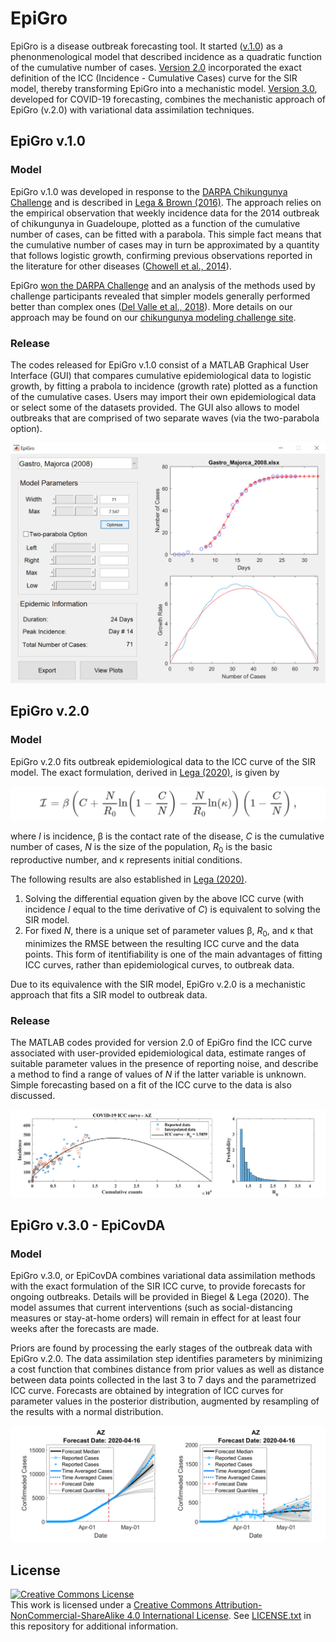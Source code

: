 # EpiGro

EpiGro is a disease outbreak forecasting tool. It started ([v.1.0](#epigro-v10)) as a phenonmenological model that described incidence as a quadratic function of the cumulative number of cases. [Version 2.0](#epigro-v20) incorporated the exact definition of the ICC (Incidence - Cumulative Cases) curve for the SIR model, thereby transforming EpiGro into a mechanistic model. [Version 3.0](#epigro-v30---epicovda), developed for COVID-19 forecasting, combines the mechanistic approach of EpiGro (v.2.0) with variational data assimilation techniques.

## EpiGro v.1.0
### Model
EpiGro v.1.0 was developed in response to the [DARPA Chikungunya Challenge](https://www.innocentive.com/ar/challenge/9933617) and is described in [Lega & Brown (2016)](http://dx.doi.org/10.1016/j.epidem.2016.10.002). The approach relies on the empirical observation that weekly incidence data for the 2014 outbreak of chikungunya in Guadeloupe, plotted as a function of the cumulative number of cases, can be fitted with a parabola. This simple fact means that the cumulative number of cases may in turn be approximated by a quantity that follows logistic growth, confirming previous observations reported in the literature for other diseases ([Chowell et al., 2014](https://doi.org/10.1371/currents.outbreaks.b4690859d91684da963dc40e00f3da81)).

EpiGro [won the DARPA Challenge](https://www.darpa.mil/news-events/2015-05-27) and an analysis of the methods used by challenge participants revealed that simpler models generally performed better than complex ones ([Del Valle et al., 2018](http://dx.doi.org/10.1186/s12879-018-3124-7)). More details on our approach may be found on our [chikungunya modeling challenge site](http://www.u.arizona.edu/~lega/CHIK_Site/CHIK_Challenge.html).

### Release
The codes released for EpiGro v.1.0 consist of a MATLAB Graphical User Interface (GUI) that compares cumulative epidemiological data to logistic growth, by fitting a prabola to incidence (growth rate) plotted as a function of the cumulative cases. Users may import their own epidemiological data or select some of the datasets provided. The GUI also allows to model outbreaks that are comprised of two separate waves (via the two-parabola option).

![EpiGro GUI](./EpiGro_GUI.jpg)

## EpiGro v.2.0
### Model
EpiGro v.2.0 fits outbreak epidemiological data to the ICC curve of the SIR model. The exact formulation, derived in [Lega (2020)](http://arxiv.org/abs/2005.08134), is given by

![](./ICC_Curve_Eq.png)

where *I* is incidence, &beta; is the contact rate of the disease, *C* is the cumulative number of cases, *N* is the size of the population, *R*<sub>0</sub> is the basic reproductive number, and &kappa; represents initial conditions. 

The following results are also established in <a href="http://arxiv.org/abs/2005.08134">Lega (2020)</a>.

1. Solving the differential equation given by the above ICC curve (with incidence *I* equal to the time derivative of *C*) is equivalent to solving the SIR model.
2. For fixed *N*, there is a unique set of parameter values &beta;, *R*<sub>0</sub>, and &kappa; that minimizes the RMSE between the resulting ICC curve and the data points. This form of itentifiability is one of the main advantages of fitting ICC curves, rather than epidemiological curves, to outbreak data.

Due to its equivalence with the SIR model, EpiGro v.2.0 is a mechanistic approach that fits a SIR model to outbreak data.

### Release
The MATLAB codes provided for version 2.0 of EpiGro find the ICC curve associated with user-provided epidemiological data, estimate ranges of suitable parameter values in the presence of reporting noise, and describe a method to find a range of values of $N$ if the latter variable is unknown. Simple forecasting based on a fit of the ICC curve to the data is also discussed.

![ICC curve for the COVID-19 outbreak in Arizona](./EpiGro_v2.png)

## EpiGro v.3.0 - EpiCovDA
### Model
EpiGro v.3.0, or EpiCovDA combines variational data assimilation methods with the exact formulation of the SIR ICC curve, to provide forecasts for ongoing outbreaks. Details will be provided in Biegel & Lega (2020). The model assumes that current interventions (such as social-distancing measures or stay-at-home orders) will remain in effect for at least four weeks after the forecasts are made.

Priors are found by processing the early stages of the outbreak data with EpiGro v.2.0. The data assimilation step identifies parameters by minimizing a cost function that combines distance from prior values as well as distance between data points collected in the last 3 to 7 days and the parametrized ICC curve. Forecasts are obtained by integration of ICC curves for parameter values in the posterior distribution, augmented by resampling of the results with a normal distribution.

![EpiCovDA April 16 forecasts for the COVID-19 outbreak in Arizona](./EpiCovDA.png)


## License
<a rel="license" href="http://creativecommons.org/licenses/by-nc-sa/4.0/"><img alt="Creative Commons License" style="border-width:0" src="https://i.creativecommons.org/l/by-nc-sa/4.0/88x31.png" /></a><br />This work is licensed under a <a rel="license" href="http://creativecommons.org/licenses/by-nc-sa/4.0/">Creative Commons Attribution-NonCommercial-ShareAlike 4.0 International License</a>.
See [LICENSE.txt](https://github.com/JocelineLega/EpiGro/blob/master/LICENSE.txt) in this repository for additional information.
